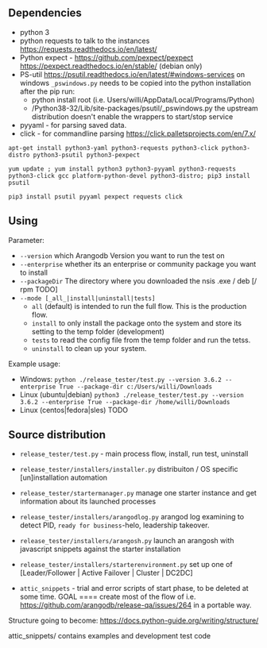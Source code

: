 
Dependencies
------------
- python 3
- python requests to talk to the instances https://requests.readthedocs.io/en/latest/
- Python expect - https://github.com/pexpect/pexpect https://pexpect.readthedocs.io/en/stable/ (debian only)
- PS-util  https://psutil.readthedocs.io/en/latest/#windows-services on windows `_pswindows.py` needs to be copied 
 into the python installation after the pip run: 
   - python install root (i.e. Users/willi/AppData/Local/Programs/Python)
   -  /Python38-32/Lib/site-packages/psutil/_pswindows.py
 the upstream distribution doesn't enable the wrappers to start/stop service 
- pyyaml - for parsing saved data.
- click - for commandline parsing https://click.palletsprojects.com/en/7.x/


`apt-get install python3-yaml python3-requests python3-click python3-distro python3-psutil python3-pexpect`

`yum update ; yum install python3 python3-pyyaml python3-requests python3-click gcc platform-python-devel python3-distro; pip3 install psutil `


`pip3 install psutil pyyaml pexpect requests click`

Using
-----

Parameter:
 - `--version` which Arangodb Version you want to run the test on
 - `--enterprise` whether its an enterprise or community package you want to install
 - `--packageDir` The directory where you downloaded the nsis .exe / deb [/ rpm TODO]
 - `--mode [_all_|install|uninstall|tests]` 
   - `all` (default) is intended to run the full flow. This is the production flow.
   - `install` to only install the package onto the system and store its setting to the temp folder (development) 
   - `tests`  to read the config file from the temp folder and run the tetss. 
   - `uninstall` to clean up your system.

Example usage:
 - Windows: `python ./release_tester/test.py --version 3.6.2 --enterprise True --package-dir c:/Users/willi/Downloads `
 - Linux (ubuntu|debian) `python3 ./release_tester/test.py --version 3.6.2 --enterprise True --package-dir /home/willi/Downloads`
 - Linux (centos|fedora|sles) TODO

Source distribution
-------------------
 - `release_tester/test.py` - main process flow, install, run test, uninstall
 - `release_tester/installers/installer.py` distribuiton / OS specific [un]installation automation
 - `release_tester/startermanager.py` manage one starter instance and get information about its launched processes
 - `release_tester/installers/arangodlog.py` arangod log examining to detect PID, `ready for business`-helo, leadership takeover. 
 - `release_tester/installers/arangosh.py` launch an arangosh with javascript snippets against the starter installation
 - `release_tester/installers/starterenvironment.py` set up one of [Leader/Follower | Active Failover | Cluster | DC2DC]
 
 - `attic_snippets` - trial and error scripts of start phase, to be deleted at some time.
GOAL
====
create most of the flow of i.e. https://github.com/arangodb/release-qa/issues/264 in a portable way. 









Structure going to become:
https://docs.python-guide.org/writing/structure/


attic_snippets/ contains examples and development test code 
